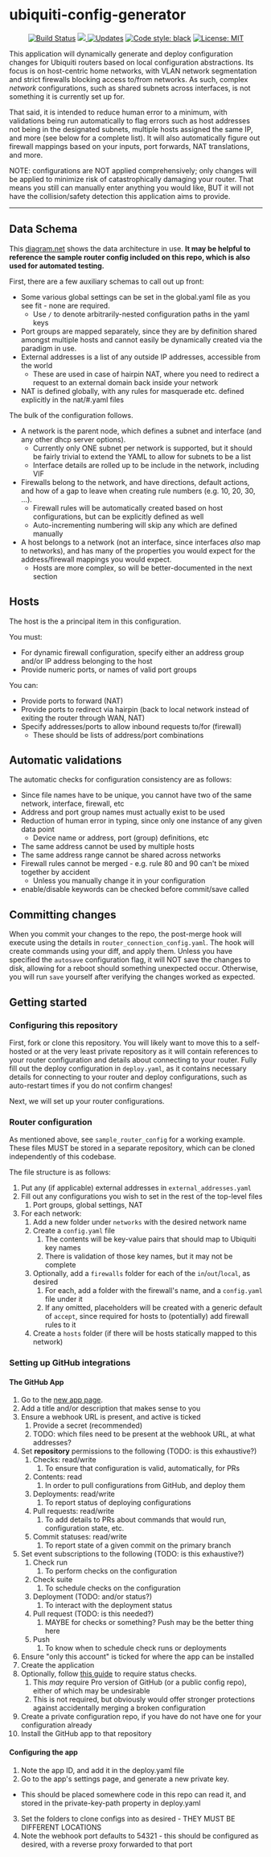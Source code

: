 # ubiquiti-config-generator
<p align="center">
  <a href="https://travis-ci.com/ammesonb/ubiquiti-config-generator"><img alt="Build Status" src="https://travis-ci.com/ammesonb/ubiquiti-config-generator.svg?branch=main"></a>
  <a href="https://codecov.io/gh/ammesonb/ubiquiti-config-generator">
    <img src="https://codecov.io/gh/ammesonb/ubiquiti-config-generator/branch/main/graph/badge.svg" />
  </a>
  <a href="https://pyup.io/repos/github/ammesonb/ubiquiti-config-generator/"><img src="https://pyup.io/repos/github/ammesonb/ubiquiti-config-generator/shield.svg" alt="Updates" /></a>
  <a href="https://github.com/psf/black"><img alt="Code style: black" src="https://img.shields.io/badge/code%20style-black-000000.svg"></a>
  <a href="https://github.com/ammesonb/ubiquiti-config-generator/blob/trunk/LICENSE"><img alt="License: MIT" src="https://img.shields.io/badge/License-MIT-purple.svg"></a>
</p>

This application will dynamically generate and deploy configuration changes for Ubiquiti routers based on local configuration abstractions.
Its focus is on host-centric home networks, with VLAN network segmentation and strict firewalls blocking access to/from networks.
As such, complex _network_ configurations, such as shared subnets across interfaces, is not something it is currently set up for.

That said, it is intended to reduce human error to a minimum, with validations being run automatically to flag errors such as host addresses not being in the designated subnets, multiple hosts assigned the same IP, and more (see below for a complete list).
It will also automatically figure out firewall mappings based on your inputs, port forwards, NAT translations, and more.

NOTE: configurations are NOT applied comprehensively; only changes will be applied to minimize risk of catastrophically damaging your router.
That means you still can manually enter anything you would like, BUT it will not have the collision/safety detection this application aims to provide.

----

## Data Schema
This [diagram.net](https://app.diagrams.net/?src=about#G1Lw4wh8zmSl0JGgrkhEczMQtAOhgKbUKq) shows the data architecture in use.
**It may be helpful to reference the sample router config included on this repo, which is also used for automated testing.**

First, there are a few auxiliary schemas to call out up front:
- Some various global settings can be set in the global.yaml file as you see fit - none are required.
    - Use `/` to denote arbitrarily-nested configuration paths in the yaml keys
- Port groups are mapped separately, since they are by definition shared amongst multiple hosts and cannot easily be dynamically created via the paradigm in use.
- External addresses is a list of any outside IP addresses, accessible from the world
    - These are used in case of hairpin NAT, where you need to redirect a request to an external domain back inside your network
- NAT is defined globally, with any rules for masquerade etc. defined explicitly in the nat/#.yaml files

The bulk of the configuration follows.
- A network is the parent node, which defines a subnet and interface (and any other dhcp server options).
    - Currently only ONE subnet per network is supported, but it should be fairly trivial to extend the YAML to allow for subnets to be a list
    - Interface details are rolled up to be include in the network, including VIF
- Firewalls belong to the network, and have directions, default actions, and how of a gap to leave when creating rule numbers (e.g. 10, 20, 30, ...).
    - Firewall rules will be automatically created based on host configurations, but can be explicitly defined as well
    - Auto-incrementing numbering will skip any which are defined manually
- A host belongs to a network (not an interface, since interfaces _also_ map to networks), and has many of the properties you would expect for the address/firewall mappings you would expect.
    - Hosts are more complex, so will be better-documented in the next section

## Hosts
The host is the a principal item in this configuration.

You must:
- For dynamic firewall configuration, specify either an address group and/or IP address belonging to the host
- Provide numeric ports, or names of valid port groups

You can:
- Provide ports to forward (NAT)
- Provide ports to redirect via hairpin (back to local network instead of exiting the router through WAN, NAT)
- Specify addresses/ports to allow inbound requests to/for (firewall)
    - These should be lists of address/port combinations

## Automatic validations
The automatic checks for configuration consistency are as follows:
- Since file names have to be unique, you cannot have two of the same network, interface, firewall, etc
- Address and port group names must actually exist to be used
- Reduction of human error in typing, since only one instance of any given data point
    - Device name or address, port (group) definitions, etc
- The same address cannot be used by multiple hosts
- The same address range cannot be shared across networks
- Firewall rules cannot be merged - e.g. rule 80 and 90 can't be mixed together by accident
    - Unless you manually change it in your configuration
- enable/disable keywords can be checked before commit/save called

## Committing changes
When you commit your changes to the repo, the post-merge hook will execute using the details in `router_connection_config.yaml`.
The hook will create commands using your diff, and apply them.
Unless you have specified the `autosave` configuration flag, it will NOT save the changes to disk, allowing for a reboot should something unexpected occur.
Otherwise, you will run `save` yourself after verifying the changes worked as expected.

## Getting started
### Configuring this repository
First, fork or clone this repository.
You will likely want to move this to a self-hosted or at the very least private repository as it will contain references to your router configuration and details about connecting to your router.
Fully fill out the deploy configuration in `deploy.yaml`, as it contains necessary details for connecting to your router and deploy configurations, such as auto-restart times if you do not confirm changes!

Next, we will set up your router configurations.

### Router configuration
As mentioned above, see `sample_router_config` for a working example.
These files MUST be stored in a separate repository, which can be cloned independently of this codebase.

The file structure is as follows:
1. Put any (if applicable) external addresses in `external_addresses.yaml`
2. Fill out any configurations you wish to set in the rest of the top-level files
    1. Port groups, global settings, NAT
3. For each network:
    1. Add a new folder under `networks` with the desired network name
    2. Create a `config.yaml` file
        1. The contents will be key-value pairs that should map to Ubiquiti key names
        2. There is validation of those key names, but it may not be complete
    3. Optionally, add a `firewalls` folder for each of the `in`/`out`/`local`, as desired
        1. For each, add a folder with the firewall's name, and a `config.yaml` file under it
        2. If any omitted, placeholders will be created with a generic default of `accept`, since required for hosts to (potentially) add firewall rules to it
    4. Create a `hosts` folder (if there will be hosts statically mapped to this network)

### Setting up GitHub integrations
#### The GitHub App
1. Go to the [new app page](https://github.com/settings/apps/new).
2. Add a title and/or description that makes sense to you
3. Ensure a webhook URL is present, and active is ticked
    1. Provide a secret (recommended)
    2. TODO: which files need to be present at the webhook URL, at what addresses?
4. Set **repository** permissions to the following (TODO: is this exhaustive?)
    1. Checks: read/write
        1. To ensure that configuration is valid, automatically, for PRs
    2. Contents: read
        1. In order to pull configurations from GitHub, and deploy them
    3. Deployments: read/write
        1. To report status of deploying configurations
    4. Pull requests: read/write
        1. To add details to PRs about commands that would run, configuration state, etc.
    5. Commit statuses: read/write
        1. To report state of a given commit on the primary branch
5. Set event subscriptions to the following (TODO: is this exhaustive?)
    1. Check run
        1. To perform checks on the configuration
    2. Check suite
        1. To schedule checks on the configuration
    3. Deployment (TODO: and/or status?)
        1. To interact with the deployment status
    4. Pull request (TODO: is this needed?)
        1. MAYBE for checks or something? Push may be the better thing here
    5. Push
        1. To know when to schedule check runs or deployments
6. Ensure "only this account" is ticked for where the app can be installed
7. Create the application
8. Optionally, follow [this guide](https://docs.github.com/en/free-pro-team@latest/github/administering-a-repository/enabling-required-status-checks) to require status checks.
    1. This _may_ require Pro version of GitHub (or a public config repo), either of which may be undesirable
    2. This is not required, but obviously would offer stronger protections against accidentally merging a broken configuration
9. Create a private configuration repo, if you have do not have one for your configuration already
10. Install the GitHub app to that repository

#### Configuring the app
1. Note the app ID, and add it in the deploy.yaml file
2. Go to the app's settings page, and generate a new private key.
  - This should be placed somewhere code in this repo can read it, and stored in the private-key-path property in deploy.yaml
3. Set the folders to clone configs into as desired - THEY MUST BE DIFFERENT LOCATIONS
4. Note the webhook port defaults to 54321 - this should be configured as desired, with a reverse proxy forwarded to that port
